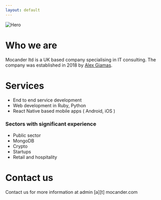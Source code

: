 ```yaml
---
layout: default
---
```


![Hero](https://cdn.pixabay.com/photo/2017/06/05/14/38/london-2374247_1280.jpg)

# Who we are

Mocander ltd is a UK based company specialising in IT consulting. The company was established in 2018 by [Alex Giamas](https://www.linkedin.com/in/giamas/).


# Services

* End to end service development
* Web development in Ruby, Python
* React Native based mobile apps ( Android, iOS ) 


### Sectors with significant experience

* Public sector
* MongoDB
* Crypto 
* Startups
* Retail and hospitality

# Contact us

Contact us for more information at admin [a][t] mocander.com

